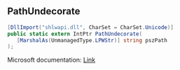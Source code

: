 ## PathUndecorate

```csharp
[DllImport("shlwapi.dll", CharSet = CharSet.Unicode)]
public static extern IntPtr PathUndecorate(
   [MarshalAs(UnmanagedType.LPWStr)] string pszPath
);
```

Microsoft documentation: [Link](https://docs.microsoft.com/en-us/windows/win32/api/shlwapi/nf-shlwapi-pathundecoratew)
